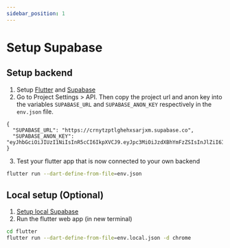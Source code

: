 ```yaml
---
sidebar_position: 1
---
```

# Setup Supabase
## Setup backend

1. Setup [Flutter](README.md) and [Supabase](../../supabase/README.md)
2. Go to Project Settings > API. Then copy the project url and anon key into the variables `SUPABASE_URL` and `SUPABASE_ANON_KEY` respectively in the `env.json` file.

```
{
  "SUPABASE_URL": "https://crnytzptlghehxsarjxm.supabase.co",
  "SUPABASE_ANON_KEY": "eyJhbGciOiJIUzI1NiIsInR5cCI6IkpXVCJ9.eyJpc3MiOiJzdXBhYmFzZSIsInJlZiI6ImNybnl0enB0bGdoZWh4c2FyanhtIiwicm9sZSI6ImFub24iLCJpYXQiOjE3MDkyMjQxNjgsImV4cCI6MjAyNDgwMDE2OH0.UW1dHRt4hGF6uCdPXimxv0Ggwq5uJ1WoQuCZ1_ixmCU"
}
```

3. Test your flutter app that is now connected to your own backend

```bash
flutter run --dart-define-from-file=env.json
```

## Local setup (Optional)
1. [Setup local Supabase](../../supabase/supabase-local-development.md#setup)
2. Run the flutter web app (in new terminal)

```bash
cd flutter
flutter run --dart-define-from-file=env.local.json -d chrome
```
